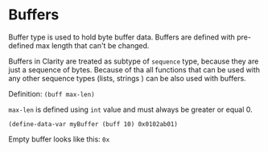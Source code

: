 # Buffers
Buffer type is used to hold byte buffer data. Buffers are defined with pre-defined max length that can't be changed.

Buffers in Clarity are treated as subtype of `sequence` type, because they are just a sequence of bytes. Because of tha all functions that can be used with any other sequence types (lists, strings ) can be also used with buffers.

Definition: `(buff max-len)`

`max-len` is defined using `int` value and must always be greater or equal 0.

```clarity
(define-data-var myBuffer (buff 10) 0x0102ab01)
```

Empty buffer looks like this: `0x`
